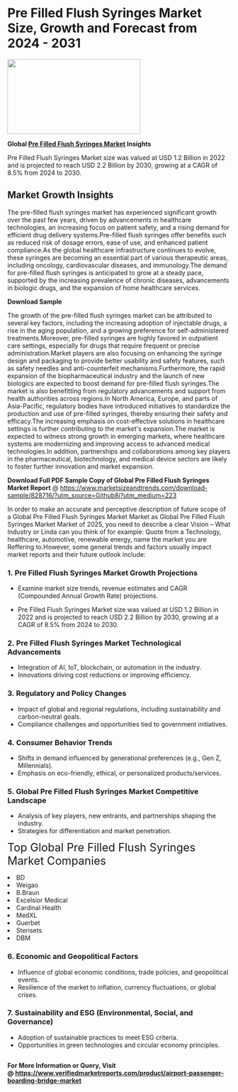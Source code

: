 <H1>Pre Filled Flush Syringes Market Size, Growth and Forecast from 2024 - 2031</H1><img class="aligncenter size-medium wp-image-584254" src="https://thirdeyenews.in/wp-content/uploads/2024/09/Global-Market-Research-300x168.jpeg" alt="" width="300" height="168" /><p><strong>Global&nbsp;<a href="https://www.marketsizeandtrends.com/download-sample/828716/?utm_source=Github8j?utm_medium=223">Pre Filled Flush Syringes Market</a> Insights</strong></p><p>Pre Filled Flush Syringes Market size was valued at USD 1.2 Billion in 2022 and is projected to reach USD 2.2 Billion by 2030, growing at a CAGR of 8.5% from 2024 to 2030.</p><p><h2>Market Growth Insights</h2> <p>The pre-filled flush syringes market has experienced significant growth over the past few years, driven by advancements in healthcare technologies, an increasing focus on patient safety, and a rising demand for efficient drug delivery systems.Pre-filled flush syringes offer benefits such as reduced risk of dosage errors, ease of use, and enhanced patient compliance.As the global healthcare infrastructure continues to evolve, these syringes are becoming an essential part of various therapeutic areas, including oncology, cardiovascular diseases, and immunology.The demand for pre-filled flush syringes is anticipated to grow at a steady pace, supported by the increasing prevalence of chronic diseases, advancements in biologic drugs, and the expansion of home healthcare services.</p> <p><strong>Download Sample</strong></p> <p>The growth of the pre-filled flush syringes market can be attributed to several key factors, including the increasing adoption of injectable drugs, a rise in the aging population, and a growing preference for self-administered treatments.Moreover, pre-filled syringes are highly favored in outpatient care settings, especially for drugs that require frequent or precise administration.Market players are also focusing on enhancing the syringe design and packaging to provide better usability and safety features, such as safety needles and anti-counterfeit mechanisms.Furthermore, the rapid expansion of the biopharmaceutical industry and the launch of new biologics are expected to boost demand for pre-filled flush syringes.The market is also benefitting from regulatory advancements and support from health authorities across regions.In North America, Europe, and parts of Asia-Pacific, regulatory bodies have introduced initiatives to standardize the production and use of pre-filled syringes, thereby ensuring their safety and efficacy.The increasing emphasis on cost-effective solutions in healthcare settings is further contributing to the market's expansion.The market is expected to witness strong growth in emerging markets, where healthcare systems are modernizing and improving access to advanced medical technologies.In addition, partnerships and collaborations among key players in the pharmaceutical, biotechnology, and medical device sectors are likely to foster further innovation and market expansion.<p><span class=""><strong>Download Full PDF Sample Copy of Global Pre Filled Flush Syringes Market Report</strong> @ <a href="https://www.marketsizeandtrends.com/download-sample/828716/?utm_source=Github8j?utm_medium=223" target="_blank">https://www.marketsizeandtrends.com/download-sample/828716/?utm_source=Github8j?utm_medium=223</a></span></p><p>In order to make an accurate and perceptive description of future scope of a Global&nbsp;Pre Filled Flush Syringes Market Market as Global&nbsp;Pre Filled Flush Syringes Market Market of 2025, you need to describe a clear Vision &ndash; What Industry or Linda can you think of for example: Quote from a Technology, healthcare, automotive, renewable energy, name the market you are Reffering to.However, some general trends and factors usually impact market reports and their future outlook include:</p><h3>1.&nbsp;<strong>Pre Filled Flush Syringes Market Growth Projections</strong></h3><ul><li>Examine market size trends, revenue estimates and CAGR (Compounded Annual Growth Rate) projections.</li><li><p>Pre Filled Flush Syringes Market size was valued at USD 1.2 Billion in 2022 and is projected to reach USD 2.2 Billion by 2030, growing at a CAGR of 8.5% from 2024 to 2030.</p></li></ul><h3>2.&nbsp;<strong>Pre Filled Flush Syringes Market Technological Advancements</strong></h3><ul><li>Integration of AI, IoT, blockchain, or automation in the industry.</li><li>Innovations driving cost reductions or improving efficiency.</li></ul><h3>3.&nbsp;<strong>Regulatory and Policy Changes</strong></h3><ul><li>Impact of global and regional regulations, including sustainability and carbon-neutral goals.</li><li>Compliance challenges and opportunities tied to government initiatives.</li></ul><h3>4.&nbsp;<strong>Consumer Behavior Trends</strong></h3><ul><li>Shifts in demand influenced by generational preferences (e.g., Gen Z, Millennials).</li><li>Emphasis on eco-friendly, ethical, or personalized products/services.</li></ul><h3>5.&nbsp;<strong>Global Pre Filled Flush Syringes Market Competitive Landscape</strong></h3><ul><li>Analysis of key players, new entrants, and partnerships shaping the industry.</li><li>Strategies for differentiation and market penetration.</li></ul><p data-pm-slice="1 1 []"><span style="color: inherit; font-family: inherit; font-size: 25px;">Top Global Pre Filled Flush Syringes Market Companies</span></p><div class="" data-test-id=""><p><li>BD</li><li> Weigao</li><li> B.Braun</li><li> Excelsior Medical</li><li> Cardinal Health</li><li> MedXL</li><li> Guerbet</li><li> Sterisets</li><li> DBM</li></p></div><h3>6.&nbsp;<strong>Economic and Geopolitical Factors</strong></h3><ul><li>Influence of global economic conditions, trade policies, and geopolitical events.</li><li>Resilience of the market to inflation, currency fluctuations, or global crises.</li></ul><h3>7.&nbsp;<strong>Sustainability and ESG (Environmental, Social, and Governance)</strong></h3><ul><li>Adoption of sustainable practices to meet ESG criteria.</li><li>Opportunities in green technologies and circular economy principles.</li></ul><h2><strong style="font-size: 14px;">For More Information or Query, Visit @&nbsp;</strong><a style="background-color: #ffffff; font-size: 14px;" href="https://www.marketsizeandtrends.com/report/pre-filled-flush-syringes-market/" target="_blank">https://www.verifiedmarketreports.com/product/airport-passenger-boarding-bridge-market</a></h2>
